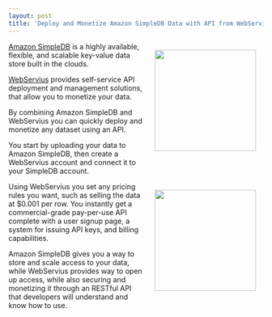 ```yaml
---
layout: post
title: 'Deploy and Monetize Amazon SimpleDB Data with API from WebServius'
---
```

<a title="Amazon SimpleDB" href="http://aws.amazon.com/simpledb/"><img style="padding: 15px;" src="http://kinlane-productions.s3.amazonaws.com/AWS_LOGO_CMYK.jpg" alt="" width="200" align="right" /></a><a title="Amazon SimpleDB" href="http://aws.amazon.com/simpledb/">Amazon SimpleDB</a> is a highly available, flexible, and scalable key-value data store built in the clouds.<p></p>
<a title="WebServius" href="http://blog.apievangelist.com/2011/07/18/webservius-api-service-provider/">WebServius</a> provides self-service API deployment and management solutions, that allow you to monetize your data.<p></p>
By combining Amazon SimpleDB and WebServius you can quickly deploy and monetize any dataset using an API.<p></p>
You start by uploading your data to Amazon SimpleDB, then create a WebServius account and connect it to your SimpleDB account.<p></p>
<a title="WebServius" href="http://blog.apievangelist.com/2011/07/18/webservius-api-service-provider/"><img style="padding: 15px;" src="http://kinlane-productions.s3.amazonaws.com/api-service-providers/webservius/webservius-logo.png" alt="" width="200" align="right" /></a>Using WebServius you set any pricing rules you want, such as selling the data at $0.001 per row. You instantly get a commercial-grade pay-per-use API complete with a user signup page, a system for issuing API keys, and billing capabilities.<p></p>
Amazon SimpleDB gives you a way to store and scale access to your data, while WebServius provides way to open up access, while also securing and monetizing it through an RESTful API that developers will understand and know how to use.
